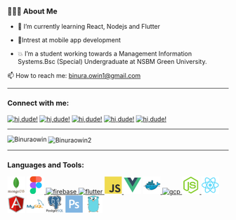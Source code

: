 ### 👨🏻‍💻 About Me 

- :construction_worker: I’m currently learning React, Nodejs and Flutter
- :iphone:Intrest at mobile app development

- :boom: I’m a student working towards a Management Information Systems.Bsc (Special) Undergraduate at NSBM Green University.


📫 How to reach me: binura.owin1@gmail.com

<hr>
<p align="center">
<h3 align="left">Connect with me:</h3>
<a href="https://www.linkedin.com/in/binura-owin-a7bb70187/" target="blank"><img align="center"
        src="https://cdn.jsdelivr.net/npm/simple-icons@3.0.1/icons/linkedin.svg" alt="hi,dude!"
        height="30" width="40" /></a>
<a href="https://dev.to/binuraowin" target="blank"><img align="center"
        src="https://cdn.jsdelivr.net/npm/simple-icons@3.0.1/icons/dev-dot-to.svg" alt="hi,dude!" height="30"
        width="40" /></a>
<a href="https://stackoverflow.com/users/11974940/binura" target="blank"><img align="center"
        src="https://cdn.jsdelivr.net/npm/simple-icons@3.0.1/icons/stackoverflow.svg"
        alt="hi,dude!" height="30" width="40" /></a>
<a href="https://www.instagram.com/binuraowin/?hl=en" target="blank"><img align="center"
        src="https://cdn.jsdelivr.net/npm/simple-icons@3.0.1/icons/instagram.svg" alt="hi,dude!" height="30"
        width="40" /></a>
        <a href="https://www.facebook.com/binura.owin.7/" target="blank"><img align="center"
        src="https://cdn.jsdelivr.net/npm/simple-icons@3.0.1/icons/facebook.svg" alt="hi,dude!" height="30"
        width="40" /></a>
</p>




<hr>
<p><img align="left" src="https://github-readme-stats.vercel.app/api/top-langs/?username=Binuraowin&hide=Python,PHP,CSS&layout=compact&theme=midnight-purple" alt="Binuraowin" /></p>
<p>&nbsp;<img align="center" src="https://github-readme-stats.vercel.app/api?username=Binuraowin&show_icons=true&theme=midnight-purple" alt="Binuraowin2" /></p>




<hr>
<h3 align="left">Languages and Tools:</h3>
<p align="left">    <a  target="_blank"> <img
            src="https://github.com/devicons/devicon/blob/master/icons/mongodb/mongodb-original-wordmark.svg" alt="mongodb"
            width="40" height="40" /> 
        <a href="https://www.figma.com/login" target="_blank"> <img
            src="https://github.com/devicons/devicon/blob/master/icons/figma/figma-original.svg" alt="figma"
            width="40" height="40" /> </a><a href="https://firebase.google.com/" target="_blank"> <img
            src="https://www.vectorlogo.zone/logos/firebase/firebase-icon.svg" alt="firebase" width="40" height="40" />
    </a> <a href="https://flutter.dev" target="_blank"> <img
            src="https://www.vectorlogo.zone/logos/flutterio/flutterio-icon.svg" alt="flutter" width="40" height="40" />
    </a> <a href="https://developer.mozilla.org/en-US/docs/Web/JavaScript"
        target="_blank">  
        <img
            src="https://github.com/devicons/devicon/blob/master/icons/javascript/javascript-original.svg"
            alt="javascript" width="40" height="40" />
        </a>
        <img
            src="https://github.com/devicons/devicon/blob/master/icons/vuejs/vuejs-original.svg" alt="VUE"
            width="40" height="40" /> </a> <a href="https://www.adobe.com/in/products/illustrator.html" target="_blank">
        <img src="https://github.com/devicons/devicon/blob/master/icons/docker/docker-original.svg" alt="docker"
            width="40" height="40" /> </a> 
              <a href="https://cloud.google.com" target="_blank"> <img
            src="https://www.vectorlogo.zone/logos/google_cloud/google_cloud-icon.svg" alt="gcp" width="40"
            height="40" /> </a> <a href="https://www.w3.org/html/" target="_blank"> 
        <a href="https://nodejs.org/en/docs/guides/nodejs-docker-webapp/" target="_blank"> <img
            src="https://github.com/devicons/devicon/blob/master/icons/nodejs/nodejs-original.svg" alt="nodejs"
            width="40" height="40" /> 
                 <a  target="_blank"> <img
            src="https://github.com/devicons/devicon/blob/master/icons/react/react-original.svg" alt="react"
            width="40" height="40" /> 
                          <a  target="_blank"> <img
            src="https://github.com/devicons/devicon/blob/master/icons/angularjs/angularjs-original.svg" alt="angular"
            width="40" height="40" /> 
                                  <a  target="_blank"> <img
            src="https://github.com/devicons/devicon/blob/master/icons/mysql/mysql-original-wordmark.svg" alt="Mysql"
            width="40" height="40" /> 
                                   <a  target="_blank"> <img
            src="https://github.com/devicons/devicon/blob/master/icons/postgresql/postgresql-original-wordmark.svg" alt="Postgessql"
            width="40" height="40" /> 
                             <a  target="_blank"> <img
            src="https://github.com/devicons/devicon/blob/master/icons/photoshop/photoshop-plain.svg" alt="Photoshop"
            width="40" height="40" /> 
                             <a  target="_blank"> <img
            src="https://github.com/devicons/devicon/blob/master/icons/go/go-original.svg" alt="go"
            width="40" height="40" /> 
                          </p>






<!--
**Binuraowin/Binuraowin** is a ✨ _special_ ✨ repository because its `README.md` (this file) appears on your GitHub profile.

Here are some ideas to get you started:

- 🔭 I’m currently working on ...
- 🌱 I’m currently learning ...
- 👯 I’m looking to collaborate on ...
- 🤔 I’m looking for help with ...
- 💬 Ask me about ...
- 📫 How to reach me: ...
- 😄 Pronouns: ...
- ⚡ Fun fact: ...
-->
